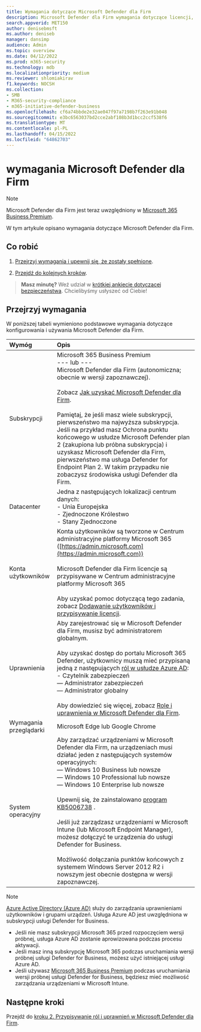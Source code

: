 ```yaml
---
title: Wymagania dotyczące Microsoft Defender dla Firm
description: Microsoft Defender dla Firm wymagania dotyczące licencji, sprzętu i oprogramowania
search.appverid: MET150
author: denisebmsft
ms.author: deniseb
manager: dansimp
audience: Admin
ms.topic: overview
ms.date: 04/12/2022
ms.prod: m365-security
ms.technology: mdb
ms.localizationpriority: medium
ms.reviewer: shlomiakirav
f1.keywords: NOCSH
ms.collection:
- SMB
- M365-security-compliance
- m365-initiative-defender-business
ms.openlocfilehash: cf6a74bbde2e32ae047f97a7198b7f263e91b048
ms.sourcegitcommit: e3bc6563037bd2cce2abf108b3d1bcc2ccf538f6
ms.translationtype: MT
ms.contentlocale: pl-PL
ms.lasthandoff: 04/15/2022
ms.locfileid: "64862703"
---
```

# <a name="microsoft-defender-for-business-requirements"></a>wymagania Microsoft Defender dla Firm

> [!NOTE]
> Microsoft Defender dla Firm jest teraz uwzględniony w [Microsoft 365 Business Premium](../../business-premium/index.md). 

W tym artykule opisano wymagania dotyczące Microsoft Defender dla Firm.

## <a name="what-to-do"></a>Co robić

1. [Przejrzyj wymagania i upewnij się, że zostały spełnione](#review-the-requirements).

2. [Przejdź do kolejnych kroków](#next-steps).

>
> **Masz minutę?**
> Weź udział w <a href="https://microsoft.qualtrics.com/jfe/form/SV_0JPjTPHGEWTQr4y" target="_blank">krótkiej ankiecie dotyczącej bezpieczeństwa</a>. Chcielibyśmy usłyszeć od Ciebie!
>

## <a name="review-the-requirements"></a>Przejrzyj wymagania

W poniższej tabeli wymieniono podstawowe wymagania dotyczące konfigurowania i używania Microsoft Defender dla Firm.

| Wymóg | Opis |
|:---|:---|
| Subskrypcji | Microsoft 365 Business Premium <br/>--- lub ---<br/>Microsoft Defender dla Firm (autonomiczna; obecnie w wersji zapoznawczej). <br/><br/> Zobacz [Jak uzyskać Microsoft Defender dla Firm](get-defender-business.md).<br/><br/>Pamiętaj, że jeśli masz wiele subskrypcji, pierwszeństwo ma najwyższa subskrypcja. Jeśli na przykład masz Ochrona punktu końcowego w usłudze Microsoft Defender plan 2 (zakupiona lub próbna subskrypcja) i uzyskasz Microsoft Defender dla Firm, pierwszeństwo ma usługa Defender for Endpoint Plan 2. W takim przypadku nie zobaczysz środowiska usługi Defender dla Firm.  |
| Datacenter | Jedna z następujących lokalizacji centrum danych: <br/>- Unia Europejska <br/>- Zjednoczone Królestwo <br/>- Stany Zjednoczone |
| Konta użytkowników | Konta użytkowników są tworzone w Centrum administracyjne platformy Microsoft 365 ([https://admin.microsoft.com](https://admin.microsoft.com))<br/><br/>Microsoft Defender dla Firm licencje są przypisywane w Centrum administracyjne platformy Microsoft 365<br/><br/>Aby uzyskać pomoc dotyczącą tego zadania, zobacz [Dodawanie użytkowników i przypisywanie licencji](mdb-add-users.md). |
| Uprawnienia  | Aby zarejestrować się w Microsoft Defender dla Firm, musisz być administratorem globalnym.<br/><br/>Aby uzyskać dostęp do portalu Microsoft 365 Defender, użytkownicy muszą mieć przypisaną jedną z następujących [ról w usłudze Azure AD](mdb-roles-permissions.md): <br/>- Czytelnik zabezpieczeń<br/>— Administrator zabezpieczeń<br/>— Administrator globalny<br/><br/>Aby dowiedzieć się więcej, zobacz [Role i uprawnienia w Microsoft Defender dla Firm](mdb-roles-permissions.md). |
| Wymagania przeglądarki | Microsoft Edge lub Google Chrome |
| System operacyjny | Aby zarządzać urządzeniami w Microsoft Defender dla Firm, na urządzeniach musi działać jeden z następujących systemów operacyjnych: <br/>— Windows 10 Business lub nowsze <br/>— Windows 10 Professional lub nowsze <br/>— Windows 10 Enterprise lub nowsze <br/><br/>Upewnij się, że zainstalowano [program KB5006738](https://support.microsoft.com/topic/october-26-2021-kb5006738-os-builds-19041-1320-19042-1320-and-19043-1320-preview-ccbce6bf-ae00-4e66-9789-ce8e7ea35541) . <br/><br/>Jeśli już zarządzasz urządzeniami w Microsoft Intune (lub Microsoft Endpoint Manager), możesz dołączyć te urządzenia do usługi Defender for Business.<br/><br/>Możliwość dołączania punktów końcowych z systemem Windows Server 2012 R2 i nowszym jest obecnie dostępna w wersji zapoznawczej. |

> [!NOTE]
> [Azure Active Directory (Azure AD)](/azure/active-directory/fundamentals/active-directory-whatis) służy do zarządzania uprawnieniami użytkowników i grupami urządzeń. Usługa Azure AD jest uwzględniona w subskrypcji usługi Defender for Business. 
> - Jeśli nie masz subskrypcji Microsoft 365 przed rozpoczęciem wersji próbnej, usługa Azure AD zostanie aprowizowana podczas procesu aktywacji. 
> - Jeśli masz inną subskrypcję Microsoft 365 podczas uruchamiania wersji próbnej usługi Defender for Business, możesz użyć istniejącej usługi Azure AD. 
> - Jeśli używasz [Microsoft 365 Business Premium](../../business/index.yml) podczas uruchamiania wersji próbnej usługi Defender for Business, będziesz mieć możliwość zarządzania urządzeniami w Microsoft Intune. 

## <a name="next-steps"></a>Następne kroki

Przejdź do [kroku 2. Przypisywanie ról i uprawnień w Microsoft Defender dla Firm](mdb-roles-permissions.md).
 